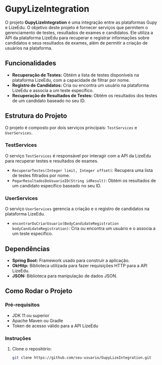 # GupyLizeIntegration

O projeto **GupyLizeIntegration** é uma integração entre as plataformas Gupy e LizeEdu. O objetivo deste projeto é fornecer serviços que permitem o gerenciamento de testes, resultados de exames e candidatos. Ele utiliza a API da plataforma LizeEdu para recuperar e registrar informações sobre candidatos e seus resultados de exames, além de permitir a criação de usuários na plataforma.

## Funcionalidades

- **Recuperação de Testes:** Obtém a lista de testes disponíveis na plataforma LizeEdu, com a capacidade de filtrar por nome.
- **Registro de Candidatos:** Cria ou encontra um usuário na plataforma LizeEdu e associa a um teste específico.
- **Recuperação de Resultados de Testes:** Obtém os resultados dos testes de um candidato baseado no seu ID.

## Estrutura do Projeto

O projeto é composto por dois serviços principais: `TestServices` e `UserServices`.

### TestServices

O serviço `TestServices` é responsável por interagir com a API da LizeEdu para recuperar testes e resultados de exames.

- `RecuperarTestes(Integer limit, Integer offset)`: Recupera uma lista de testes filtrados por nome.
- `PegarResultadosDoUsuarioID(String idResult)`: Obtém os resultados de um candidato específico baseado no seu ID.

### UserServices

O serviço `UserServices` gerencia a criação e o registro de candidatos na plataforma LizeEdu.

- `encontrarOuCriarUsuario(BodyCandidateRegistration bodyCandidateRegistration)`: Cria ou encontra um usuário e o associa a um teste específico.

## Dependências

- **Spring Boot:** Framework usado para construir a aplicação.
- **OkHttp:** Biblioteca utilizada para fazer requisições HTTP para a API LizeEdu.
- **JSON:** Biblioteca para manipulação de dados JSON.

## Como Rodar o Projeto

### Pré-requisitos

- JDK 11 ou superior
- Apache Maven ou Gradle
- Token de acesso válido para a API LizeEdu

### Instruções

1. Clone o repositório:
   ```bash
   git clone https://github.com/seu-usuario/GupyLizeIntegration.git
```cd GupyLizeIntegration
